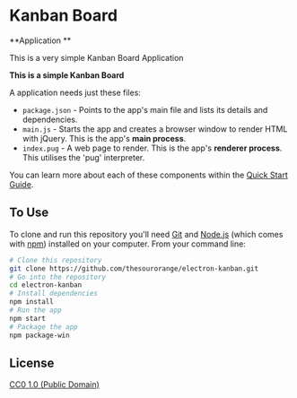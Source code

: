 # Kanban Board 

**Application **

This is a very simple Kanban Board Application

**This is a simple Kanban Board**

A application needs just these files:

- `package.json` - Points to the app's main file and lists its details and dependencies.
- `main.js` - Starts the app and creates a browser window to render HTML with jQuery. This is the app's **main process**.
- `index.pug` - A web page to render. This is the app's **renderer process**. This utilises the 'pug' interpreter.

You can learn more about each of these components within the [Quick Start Guide](http://electron.atom.io/docs/tutorial/quick-start).

## To Use

To clone and run this repository you'll need [Git](https://git-scm.com) and [Node.js](https://nodejs.org/en/download/) (which comes with [npm](http://npmjs.com)) installed on your computer. From your command line:

```bash
# Clone this repository
git clone https://github.com/thesourorange/electron-kanban.git
# Go into the repository
cd electron-kanban
# Install dependencies
npm install
# Run the app
npm start
# Package the app
npm package-win
```

## License

[CC0 1.0 (Public Domain)](LICENSE.md)
